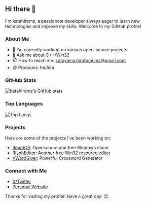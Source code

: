 ## Hi there 👋

I'm katahiromz, a passionate developer always eager to learn new technologies and improve my skills. Welcome to my GitHub profile!

### About Me

- 🔭 I’m currently working on various open-source projects
- 💬 Ask me about C++/Win32
- 📫 How to reach me: katayama.hirofumi.mz@gmail.com
- 😄 Pronouns: he/him

### GitHub Stats

![katahiromz's GitHub stats](https://github-readme-stats.vercel.app/api?username=katahiromz&show_icons=true&theme=radical)

### Top Languages

![Top Langs](https://github-readme-stats.vercel.app/api/top-langs/?username=katahiromz&layout=compact&theme=radical)

### Projects

Here are some of the projects I've been working on:

- [ReactOS](https://github.com/reactos/reactos): Opensource and free Windows clone
- [RisohEditor](https://github.com/katahiromz/risoheditor): Another free Win32 resource editor
- [XWordGiver](https://github.com/katahiromz/XWordGiver): Powerful Crossword Generator

### Connect with Me

- [X/Twitter](https://x.com/katahiromz)
- [Personal Website](https://katahiromz.fc2.page/)

Thanks for visiting my profile! Have a great day! 😊

